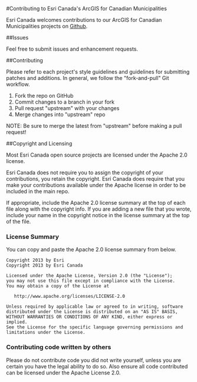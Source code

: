 #Contributing to Esri Canada's ArcGIS for Canadian Municipalities

Esri Canada welcomes contributions to our ArcGIS for Canadian Municipalities projects on [Github](http://esricanada.github.com). 

##Issues

Feel free to submit issues and enhancement requests.

##Contributing

Please refer to each project's style guidelines and guidelines for submitting patches and additions. In general, we follow the "fork-and-pull" Git workflow.

 1. Fork the repo on GitHub
 2. Commit changes to a branch in your fork
 3. Pull request "upstream" with your changes
 4. Merge changes into "upstream" repo

NOTE: Be sure to merge the latest from "upstream" before making a pull request!

##Copyright and Licensing

Most Esri Canada open source projects are licensed under the Apache 2.0 license. 

Esri Canada does not require you to assign the copyright of your contributions, you retain the copyright. Esri Canada does require that you make your contributions available under the Apache license in order to be included in the main repo.

If appropriate, include the Apache 2.0 license summary at the top of each file along with the copyright info. If you are adding a new file that you wrote, include your name in the copyright notice in the license summary at the top of the file.

### License Summary

You can copy and paste the Apache 2.0 license summary from below.

```
Copyright 2013 by Esri
Copyright 2013 by Esri Canada

Licensed under the Apache License, Version 2.0 (the "License");
you may not use this file except in compliance with the License.
You may obtain a copy of the License at

   http://www.apache.org/licenses/LICENSE-2.0

Unless required by applicable law or agreed to in writing, software
distributed under the License is distributed on an "AS IS" BASIS,
WITHOUT WARRANTIES OR CONDITIONS OF ANY KIND, either express or implied.
See the License for the specific language governing permissions and
limitations under the License.
```

### Contributing code written by others

Please do not contribute code you did not write yourself, unless you are certain you have the legal ability to do so. Also ensure all code contributed can be licensed under the Apache License 2.0.